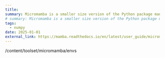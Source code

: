 ```yaml
---
title: 
summary: Micromamba is a smaller size version of the Python package manager Mamba. We use the following [environment](/uploads/environment.txt)
# summary: Micromamba is a smaller size version of the Python package manager Mamba. We use the following [environment]({{< relref "/envs" >}})
tags:
  - numpy
date: 2025-01-01
external_link: https://mamba.readthedocs.io/en/latest/user_guide/micromamba.html
---
```


/content/toolset/micromamba/envs